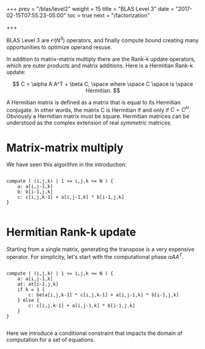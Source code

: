 +++
prev = "/blas/level2"
weight = 15
title = "BLAS Level 3"
date = "2017-02-15T07:55:23-05:00"
toc = true
next = "/factorization"

+++

BLAS Level 3 are $\mathcal{O}(N^3)$ operators, and finally compute bound creating many opportunities to optimize
operand resuse.

In addition to matrix-matrix multiply there are the Rank-k update operators, which are outer products and matrix additions.
Here is a Hermitian Rank-k update:

$$ C = \alpha A A^T + \beta C, \space where \space C \space is \space Hermitian. $$

A Hermitian matrix is defined as a matrix that is equal to its Hermitian conjugate. In other words, 
the matrix C is Hermitian if and only if $C = C^H$. Obviously a Hermitian matrix must be square. Hermitian matrices
can be understood as the complex extension of real _symmetric_ matrices.

# Matrix-matrix multiply

We have seen this algorithm in the introduction:

```

compute ( (i,j,k) | 1 <= i,j,k <= N ) {
    a: a[i,j-1,k]
    b: b[i-1,j,k]
    c: c[i,j,k-1] + a[i,j-1,k] * b[i-1,j,k]
}
    
```

# Hermitian Rank-k update

Starting from a single matrix, generating the transpose is a very expensive operator. For simplicity, let's start
with the computational phase $\alpha A A^T$.

```

compute ( (i,j,k) | 1 <= i,j,k <= N ) {
    a: a[i,j-1,k]
    at: at[i-1,j,k]
    if k = 1 {
        c: beta[i,j,k-1] * c[i,j,k-1] + a[i,j-1,k] * b[i-1,j,k]
    } else {
        c: c[i,j,k-1] + a[i,j-1,k] * b[i-1,j,k]
    }
}
    
```

Here we introduce a conditional constraint that impacts the domain of computation for a set of equations.

